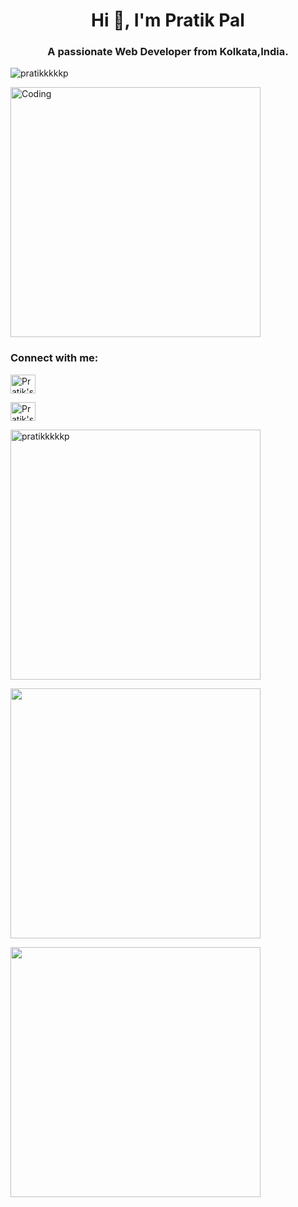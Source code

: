 <h1 align="center">Hi 👋, I'm Pratik Pal</h1>
<h3 align="center">A passionate Web Developer from Kolkata,India.</h3>

<p align="left"> <img src="https://komarev.com/ghpvc/?username=pratikkkkkp&label=Profile%20views&color=0e75b6&style=flat" alt="pratikkkkkp" /> </p>


<img align="center" alt="Coding" width="400" src="https://cdn.dribbble.com/users/1162077/screenshots/3848914/programmer.gif">

<h3 align="left">Connect with me:</h3>
<p align="left"><a href="https://linkedin.com/in/pratik-pal-207441199" target="_blank" rel="nofollow"><img align="center" alt="Pratik's Linkdein"  src="https://cdn.jsdelivr.net/npm/simple-icons@v3/icons/linkedin.svg" height="30" width="40"/></a></p>

<p align="left"><a href="https://instagram.com/pratikkkkkp" target="_blank" rel="nofollow"><img align="center" alt="Pratik's Insta"  src="https://cdn.jsdelivr.net/npm/simple-icons@v3/icons/instagram.svg" height="30" width="40"/></a>
</p>

<p><img align="center" src="https://github-readme-stats.vercel.app/api/top-langs?username=pratikkkkkp&theme=dark&locale=en&layout=compact" alt="pratikkkkkp"  width = 400/></p>


<p><img align = "center"><img src = "https://github-readme-stats.vercel.app/api?username=pratikkkkkp&show_icons=true&,prs&cache_seconds=86400&theme=dark" width = 400></p>

<p><img align="center"<img src = "https://github-readme-streak-stats.herokuapp.com?user=pratikkkkkp&theme=dark&" width = 400></p>






